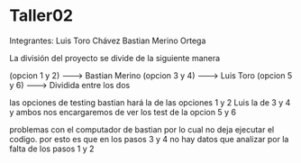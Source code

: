 # Taller02

Integrantes: Luis Toro Chávez
             Bastian Merino Ortega



La división del proyecto se divide de la siguiente manera

(opcion 1 y 2) ---> Bastian Merino
(opcion 3 y 4) ---> Luis Toro
(opcion 5 y 6) ---> Dividida entre los dos

las opciones de testing bastian hará la de las opciones 1 y 2 
Luis la de 3 y 4 
y ambos nos encargaremos de ver los test de la opcion 5 y 6


problemas con el computador de bastian por lo cual no deja ejecutar el codigo. por esto es que en los pasos 3 y 4 no hay datos que analizar por la falta de los pasos 1 y 2
